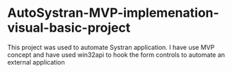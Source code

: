# AutoSystran-MVP-implemenation-visual-basic-project
This project was used to automate Systran application. I have use MVP concept and have used win32api to hook the form controls to automate an external application
